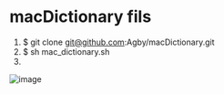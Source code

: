 # macDictionary fils
1. $ git clone git@github.com:Agby/macDictionary.git
2. $ sh mac_dictionary.sh
3. 
![image](https://github.com/Agby/macDictionary/blob/master/A6DAF443-DF2B-4A31-A63A-B4214C60F91C.png)


